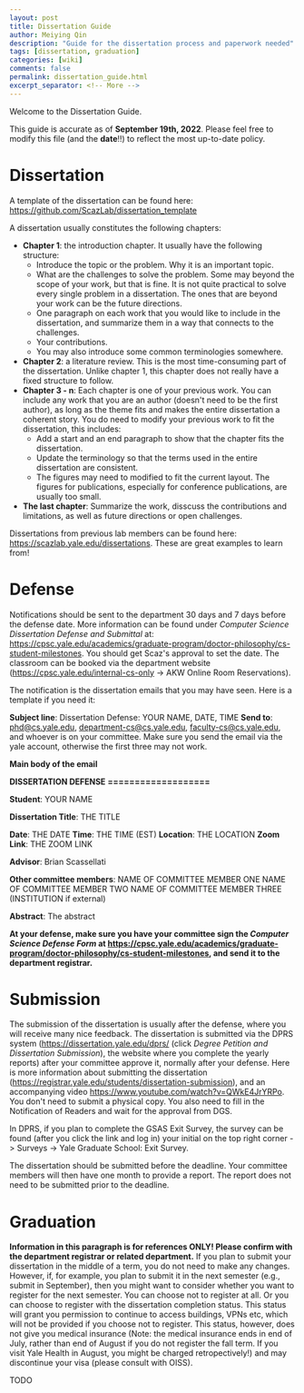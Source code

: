 ```yaml
---
layout: post
title: Dissertation Guide
author: Meiying Qin
description: "Guide for the dissertation process and paperwork needed"
tags: [dissertation, graduation]
categories: [wiki]
comments: false
permalink: dissertation_guide.html
excerpt_separator: <!-- More -->
---
```


Welcome to the Dissertation Guide.

<!-- More -->

This guide is accurate as of **September 19th, 2022**. Please feel free to modify this file (and the **date**!!) to reflect the most up-to-date policy. 

# Dissertation

A template of the dissertation can be found here: <https://github.com/ScazLab/dissertation_template>

A dissertation usually constitutes the following chapters:
- **Chapter 1**: the introduction chapter. It usually have the following structure:
    - Introduce the topic or the problem. Why it is an important topic.
    - What are the challenges to solve the problem. Some may beyond the scope of your work, but that is fine. It is not quite practical to solve every single problem in a dissertation. The ones that are beyond your work can be the future directions.
	- One paragraph on each work that you would like to include in the dissertation, and summarize them in a way that connects to the challenges.
	- Your contributions.
	- You may also introduce some common terminologies somewhere.
- **Chapter 2**: a literature review. This is the most time-consuming part of the dissertation. Unlike chapter 1, this chapter does not really have a fixed structure to follow.
- **Chapter 3 - n**: Each chapter is one of your previous work. You can include any work that you are an author (doesn't need to be the first author), as long as the theme fits and makes the entire dissertation a coherent story. You do need to modify your previous work to fit the dissertation, this includes:
    - Add a start and an end paragraph to show that the chapter fits the dissertation.
    - Update the terminology so that the terms used in the entire dissertation are consistent.
	- The figures may need to modified to fit the current layout. The figures for publications, especially for conference publications, are usually too small.
- **The last chapter**: Summarize the work, disscuss the contributions and limitations, as well as future directions or open challenges.

Dissertations from previous lab members can be found here: <https://scazlab.yale.edu/dissertations>. These are great examples to learn from!

# Defense

Notifications should be sent to the department 30 days and 7 days before the defense date. More information can be found under *Computer Science Dissertation Defense and Submittal* at: <https://cpsc.yale.edu/academics/graduate-program/doctor-philosophy/cs-student-milestones>. You should get Scaz's approval to set the date. The classroom can be booked via the department website (https://cpsc.yale.edu/internal-cs-only -> AKW Online Room Reservations). 

The notification is the dissertation emails that you may have seen. Here is a template if you need it:

**Subject line**: Dissertation Defense: YOUR NAME, DATE, TIME
**Send to**: phd@cs.yale.edu, department-cs@cs.yale.edu, faculty-cs@cs.yale.edu, and whoever is on your committee. Make sure you send the email via the yale account, otherwise the first three may not work.

**Main body of the email**

**DISSERTATION DEFENSE**
**===================**

**Student**: YOUR NAME

**Dissertation Title**: THE TITLE

**Date**: THE DATE
**Time**: THE TIME (EST)
**Location**: THE LOCATION
**Zoom Link**: THE ZOOM LINK

**Advisor**: Brian Scassellati

**Other committee members**:
NAME OF COMMITTEE MEMBER ONE
NAME OF COMMITTEE MEMBER TWO
NAME OF COMMITTEE MEMBER THREE (INSTITUTION if external)

**Abstract**:
The abstract

**At your defense, make sure you have your committee sign the *Computer Science Defense Form* at <https://cpsc.yale.edu/academics/graduate-program/doctor-philosophy/cs-student-milestones>, and send it to the department registrar.**

# Submission

The submission of the dissertation is usually after the defense, where you will receive many nice feedback. The dissertation is submitted via the DPRS system (<https://dissertation.yale.edu/dprs/> (click *Degree Petition and Dissertation Submission*), the website where you complete the yearly reports) after your committee approve it, normally after your defense. Here is more information about submitting the dissertation (<https://registrar.yale.edu/students/dissertation-submission>), and an accompanying video <https://www.youtube.com/watch?v=QWkE4JrYRPo>. You don't need to submit a physical copy. You also need to fill in the Notification of Readers and wait for the approval from DGS.

In DPRS, if you plan to complete the GSAS Exit Survey, the survey can be found (after you click the link and log in) your initial on the top right corner -> Surveys -> Yale Graduate School: Exit Survey.

The dissertation should be submitted before the deadline. Your committee members will then have one month to provide a report. The report does not need to be submitted prior to the deadline.

# Graduation

**Information in this paragraph is for references ONLY! Please confirm with the department registrar or related department.** If you plan to submit your dissertation in the middle of a term, you do not need to make any changes. However, if, for example, you plan to submit it in the next semester (e.g., submit in September), then you might want to consider whether you want to register for the next semester. You can choose not to register at all. Or you can choose to register with the dissertation completion status. This status will grant you permission to continue to access buildings, VPNs etc, which will not be provided if you choose not to register. This status, however, does not give you medical insurance (Note: the medical insurance ends in end of July, rather than end of August if you do not register the fall term. If you visit Yale Health in August, you might be charged retropectively!) and may discontinue your visa (please consult with OISS).

TODO
